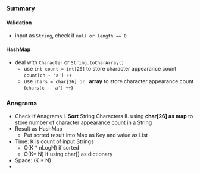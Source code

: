 ### Summary
#### Validation
- input as `String`, check if `null or length == 0`
#### HashMap
- deal with `Character` or `String.toCharArray()`
	- use `int count = int[26]` to store character appearance count `count[ch - 'a'] ++`
	- use `chars = char[26] or ` **array** to store character appearance count (``chars[c - 'a'] ++``)
###  Anagrams
- Check if Anagrams
	I. **Sort** String Characters 
	II. using **char[26] as map** to store number of character appearance count in a String
- Result as HashMap
	- Put sorted result into Map as Key and value as List<String>
- Time: K is count of input Strings
	- O(K * nLogN)  if sorted
	- O(K* N) if using char[] as dictionary
- Space: (K * N)
- 
<!--stackedit_data:
eyJoaXN0b3J5IjpbLTE1NjczNTQwMzEsLTIzMzY2Mzk3NSwyOT
A0NjM5NSwtMTU2MjU5Mjg3MCwtNTAwMzU4MTE1XX0=
-->